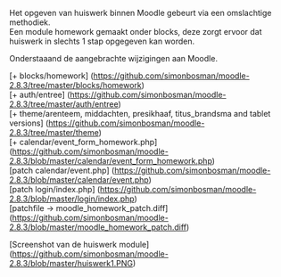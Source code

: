 Het opgeven van huiswerk binnen Moodle gebeurt via een omslachtige methodiek.<br>
Een module homework gemaakt onder blocks, deze zorgt ervoor dat huiswerk in slechts 1 stap opgegeven kan worden.

Onderstaaand de aangebrachte wijzigingen aan Moodle.

[+ blocks/homework] (https://github.com/simonbosman/moodle-2.8.3/tree/master/blocks/homework)<br>
[+ auth/entree] (https://github.com/simonbosman/moodle-2.8.3/tree/master/auth/entree)<br>
[+ theme/arenteem, middachten, presikhaaf, titus_brandsma and tablet versions] (https://github.com/simonbosman/moodle-2.8.3/tree/master/theme)<br>
[+ calendar/event_form_homework.php] (https://github.com/simonbosman/moodle-2.8.3/blob/master/calendar/event_form_homework.php)<br>
[patch calendar/event.php] (https://github.com/simonbosman/moodle-2.8.3/blob/master/calendar/event.php)<br> 
[patch login/index.php] (https://github.com/simonbosman/moodle-2.8.3/blob/master/login/index.php)<br>
[patchfile -> moodle_homework_patch.diff] (https://github.com/simonbosman/moodle-2.8.3/blob/master/moodle_homework_patch.diff)

[Screenshot van de huiswerk module] (https://github.com/simonbosman/moodle-2.8.3/blob/master/huiswerk1.PNG)
